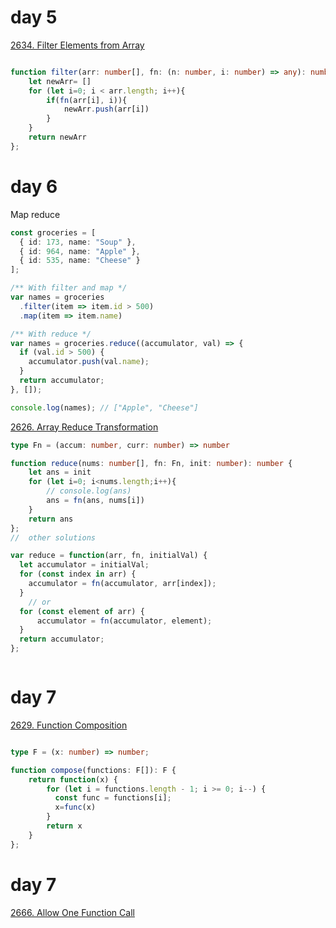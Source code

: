 # day 5
[2634. Filter Elements from Array](https://leetcode.com/problems/filter-elements-from-array/)

```typescript

function filter(arr: number[], fn: (n: number, i: number) => any): number[] {
    let newArr= []
    for (let i=0; i < arr.length; i++){
        if(fn(arr[i], i)){
            newArr.push(arr[i])
        }
    }
    return newArr
};

```

# day 6

Map reduce
```typescript
const groceries = [
  { id: 173, name: "Soup" }, 
  { id: 964, name: "Apple" },
  { id: 535, name: "Cheese" }
];

/** With filter and map */
var names = groceries
  .filter(item => item.id > 500)
  .map(item => item.name)

/** With reduce */
var names = groceries.reduce((accumulator, val) => {
  if (val.id > 500) {
    accumulator.push(val.name);
  }
  return accumulator;
}, []);

console.log(names); // ["Apple", "Cheese"]

```
[2626. Array Reduce Transformation](https://leetcode.com/problems/array-reduce-transformation)
```typescript
type Fn = (accum: number, curr: number) => number

function reduce(nums: number[], fn: Fn, init: number): number {
    let ans = init
    for (let i=0; i<nums.length;i++){
        // console.log(ans)
        ans = fn(ans, nums[i])
    }
    return ans
};
//  other solutions

var reduce = function(arr, fn, initialVal) {
  let accumulator = initialVal;
  for (const index in arr) {
    accumulator = fn(accumulator, arr[index]);
  } 
    // or
  for (const element of arr) {
      accumulator = fn(accumulator, element);
  }
  return accumulator;
};



```

# day 7
[2629. Function Composition](https://leetcode.com/problems/function-composition/submissions/)
```Typescript

type F = (x: number) => number;

function compose(functions: F[]): F {
	return function(x) {
        for (let i = functions.length - 1; i >= 0; i--) {
          const func = functions[i];
          x=func(x)
        }
        return x
    }
};


```

# day 7

[2666. Allow One Function Call](https://leetcode.com/problems/allow-one-function-call/)

```Typescript

```